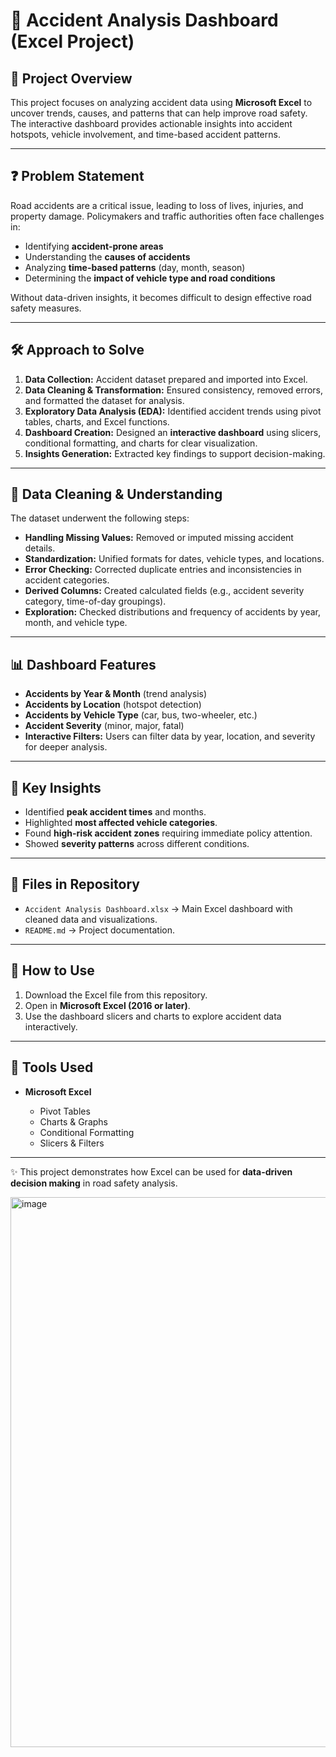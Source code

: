 # 🚗 Accident Analysis Dashboard (Excel Project)

## 📌 Project Overview

This project focuses on analyzing accident data using **Microsoft Excel** to uncover trends, causes, and patterns that can help improve road safety. The interactive dashboard provides actionable insights into accident hotspots, vehicle involvement, and time-based accident patterns.

---

## ❓ Problem Statement

Road accidents are a critical issue, leading to loss of lives, injuries, and property damage. Policymakers and traffic authorities often face challenges in:

* Identifying **accident-prone areas**
* Understanding the **causes of accidents**
* Analyzing **time-based patterns** (day, month, season)
* Determining the **impact of vehicle type and road conditions**

Without data-driven insights, it becomes difficult to design effective road safety measures.

---

## 🛠 Approach to Solve

1. **Data Collection:** Accident dataset prepared and imported into Excel.
2. **Data Cleaning & Transformation:** Ensured consistency, removed errors, and formatted the dataset for analysis.
3. **Exploratory Data Analysis (EDA):** Identified accident trends using pivot tables, charts, and Excel functions.
4. **Dashboard Creation:** Designed an **interactive dashboard** using slicers, conditional formatting, and charts for clear visualization.
5. **Insights Generation:** Extracted key findings to support decision-making.

---

## 🧹 Data Cleaning & Understanding

The dataset underwent the following steps:

* **Handling Missing Values:** Removed or imputed missing accident details.
* **Standardization:** Unified formats for dates, vehicle types, and locations.
* **Error Checking:** Corrected duplicate entries and inconsistencies in accident categories.
* **Derived Columns:** Created calculated fields (e.g., accident severity category, time-of-day groupings).
* **Exploration:** Checked distributions and frequency of accidents by year, month, and vehicle type.

---

## 📊 Dashboard Features

* **Accidents by Year & Month** (trend analysis)
* **Accidents by Location** (hotspot detection)
* **Accidents by Vehicle Type** (car, bus, two-wheeler, etc.)
* **Accident Severity** (minor, major, fatal)
* **Interactive Filters:** Users can filter data by year, location, and severity for deeper analysis.

---

## 🔑 Key Insights

* Identified **peak accident times** and months.
* Highlighted **most affected vehicle categories**.
* Found **high-risk accident zones** requiring immediate policy attention.
* Showed **severity patterns** across different conditions.

---

## 📂 Files in Repository

* `Accident Analysis Dashboard.xlsx` → Main Excel dashboard with cleaned data and visualizations.
* `README.md` → Project documentation.

---

## 🚀 How to Use

1. Download the Excel file from this repository.
2. Open in **Microsoft Excel (2016 or later)**.
3. Use the dashboard slicers and charts to explore accident data interactively.

---

## 📌 Tools Used

* **Microsoft Excel**

  * Pivot Tables
  * Charts & Graphs
  * Conditional Formatting
  * Slicers & Filters

---

✨ This project demonstrates how Excel can be used for **data-driven decision making** in road safety analysis.

<img width="1766" height="880" alt="image" src="https://github.com/user-attachments/assets/a4a91ebf-9d8f-4f12-836f-3e50c04e3440" />

